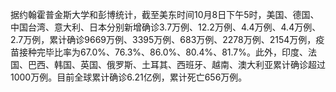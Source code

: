 据约翰霍普金斯大学和彭博统计，截至美东时间10月8日下午5时，美国、德国、中国台湾、意大利、日本分别新增确诊3.7万例、12.2万例、4.4万例、4.4万例、2.7万例，累计确诊9669万例、3395万例、683万例、2278万例、2154万例，疫苗接种完毕比率为67.0%、76.3%、86.0%、80.4%、81.7%。此外，印度、法国、巴西、韩国、英国、俄罗斯、土耳其、西班牙、越南、澳大利亚累计确诊超过1000万例。目前全球累计确诊6.21亿例，累计死亡656万例。